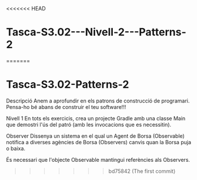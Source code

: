 <<<<<<< HEAD
# Tasca-S3.02---Nivell-2---Patterns-2
=======
# Tasca-S3.02-Patterns-2

Descripció
Anem a aprofundir en els patrons de construcció de programari. Pensa-ho bé abans de construir el teu software!!!

Nivell 1
En tots els exercicis, crea un projecte Gradle amb una classe Main que demostri l'ús del patró (amb les invocacions que es necessitin).

Observer
Dissenya un sistema en el qual un Agent de Borsa (Observable) notifica a diverses agències de Borsa (Observers) canvis quan la Borsa puja o baixa.

És necessari que l'objecte Observable mantingui referències als Observers.
>>>>>>> bd75842 (The first commit)
